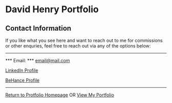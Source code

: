 # David Henry Portfolio #
## Contact Information ##

If you like what you see here and want to reach out to me for commissions or other enquries, feel free to reach out via any of the options below:
___

*** Email: *** email@mail.com

[LinkedIn Profile](https://www.linkedin.com/in/david-henry-72b44546/)

[BeHance Profile](https://www.behance.net/davidhenry39)
___

[Return to Protfolio Homepage](index.markdown) OR [View My Portfolio](projects.markdown)